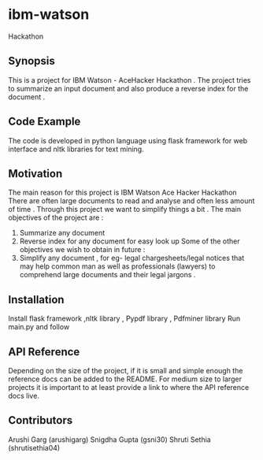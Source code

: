 # ibm-watson
Hackathon
## Synopsis

This is a project for IBM Watson - AceHacker Hackathon . The project tries to summarize an input document and also produce a reverse index for the document .

## Code Example

The code is developed in python language using flask framework for web interface and nltk libraries for text mining.

## Motivation

The main reason for this project is IBM Watson Ace Hacker Hackathon
There are often large documents to read and analyse and often less amount of time . Through this project we want to simplify things a bit . The main objectives of the project are :
1. Summarize any document
2. Reverse index for any document for easy look up
Some of the other objectives we wish to obtain in future :
1. Simplify any document , for eg- legal chargesheets/legal notices that may help common man as well as professionals (lawyers) to comprehend large documents and their legal jargons .


## Installation

Install flask framework ,nltk library , Pypdf library , Pdfminer library
Run main.py and follow

## API Reference

Depending on the size of the project, if it is small and simple enough the reference docs can be added to the README. For medium size to larger projects it is important to at least provide a link to where the API reference docs live.



## Contributors

Arushi Garg (arushigarg)
Snigdha Gupta (gsni30)
Shruti Sethia (shrutisethia04)



